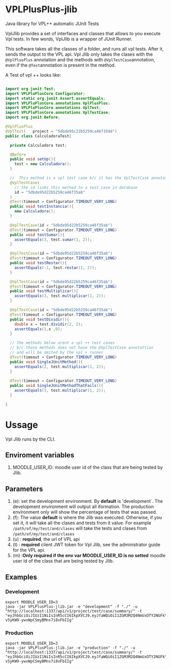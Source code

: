 # VPLPlusPlus-jlib

Java library for VPL++ automatic JUnit Tests

VplJlib provides a set of interfaces and classes that allows to you execute Vpl tests. In few words, VplJlib is a wrapper of JUnit Runner.

This software takes all the classes of a folder, and runs all vpl tests. After it, sends the output to the VPL api. Vpl Jlib only takes the clases with the `@VplPlusPlus` annotation and the methods with `@VplTestCase`annotation, even if  the `@Test`annotation is present in the method.

A Test of vpl ++ looks like:

```java

import org.junit.Test;
import VPLPluPlusCore.Configurator;
import static org.junit.Assert.assertEquals;
import VPLPluPlusCore.annotations.VplPlusPlus;
import VPLPluPlusCore.annotations.VplTest;
import VPLPluPlusCore.annotations.VplTestCase;
import org.junit.Before;

@VplPlusPlus
@VplTest(   project = "5dbde95c22b5259ca46f359d")
public class CalculadoraTest{

  private Calculadora test;

  @Before
  public void setUp(){
    test = new Calculadora();
  }

  //  This method is a vpl test case b/c it has the VplTestCase annotation
  @VplTestCase(
    // the id links this method to a test case in database
    id = "5dbde95d22b5259ca46f35ab"
  )
  @Test(timeout = Configurator.TIMEOUT_VERY_LONG)
  public void testInstancia(){
    new Calculadora();
  }

  @VplTestCase(id = "5dbde95d22b5259ca46f35ab")
  @Test(timeout = Configurator.TIMEOUT_VERY_LONG)
  public void testSumar(){
    assertEquals(3, test.sumar(1, 2));
  }

  @VplTestCase(id = "5dbde95d22b5259ca46f35ab")
  @Test(timeout = Configurator.TIMEOUT_VERY_LONG)
  public void testRestar(){
    assertEquals(-1, test.restar(1, 2));
  }

  @VplTestCase(id = "5dbde95d22b5259ca46f35ab")
  @Test(timeout = Configurator.TIMEOUT_VERY_LONG)
  public void testMultiplicar(){
    assertEquals(3, test.multiplicar(1, 2));
  }

  @VplTestCase(id = "5dbde95d22b5259ca46f35ab")
  @Test(timeout = Configurator.TIMEOUT_VERY_LONG)
  public void testDividir(){
    double x = test.dividir(2, 2);
    assertEquals(1,x ,0);
  }

  // the methods below arent a vpl ++ test cases
  // b/c those methods does not have the @VplTestCase annotattion
  // and will be omited by the vpl + runner
  @Test(timeout = Configurator.TIMEOUT_VERY_LONG)
  public void SingleJUnitMethod(){
    assertEquals(2, test.multiplicar(1, 2));
  }
  
  @Test(timeout = Configurator.TIMEOUT_VERY_LONG)
  public void SingleJUnitMethodThatFails(){
    assertEquals(3, test.multiplicar(1, 2));
  }

}

```

# Ussage

Vpl Jlib runs by the CLI.

## Enviroment variables

1. MOODLE_USER_ID: moodle user id of the class that are being tested by Jlib.

## Parameters

1. (e): set the development environment. By **default** is 'development`.  The development environment will output all iformation. The production environment only will show the percentage of tests that was passed.
2. (f): The value **default** is where the Jlib was executed. Otherwise, if you set it, it will take all the clases and tests from it value. For example `/path/of/my/test/and/clases` will take the tests and clases from `/path/of/my/test/and/clases`
3. (u) : **required**, the url of VPL api
4. (t) : **required** client JWT token for Vpl Jlib, see the administrator guide for the VPL api.
5. (m) :**Only required if the env var MOODLE_USER_ID is no setted** moodle user id of the class that are being tested by Jlib.
  

## Examples

### Development

```shell
export MOODLE_USER_ID=3
java -jar VPLPlusPlus-jlib.jar -e "development" -f "./" -u "http://localhost:1337/api/v1/project/test/case/summary/" -t "eyJhbGciOiJIUzI1NiIsInR5cCI6IkpXVCJ9.eyJfaWQiOiI1ZGM3M2Q4NmUxOTY2NGFkY2U2ZmI1ZTgiLCJpZCI6LTE1NzMzMzg1MDIzNTEsInVzZXJuYW1lIjoiYXBwIiwidHlwZSI6ImFwaV9jbGllbnQiLCJpYXQiOjE1NzMzMzg1MDJ9.Liim08kZkPPlT-v5yKW9-ywvWpCSmyBMns7i8vFbIIg"
```

### Production

```shell
export MOODLE_USER_ID=3
java -jar VPLPlusPlus-jlib.jar -e "production" -f "./" -u "http://localhost:1337/api/v1/project/test/case/summary/" -t "eyJhbGciOiJIUzI1NiIsInR5cCI6IkpXVCJ9.eyJfaWQiOiI1ZGM3M2Q4NmUxOTY2NGFkY2U2ZmI1ZTgiLCJpZCI6LTE1NzMzMzg1MDIzNTEsInVzZXJuYW1lIjoiYXBwIiwidHlwZSI6ImFwaV9jbGllbnQiLCJpYXQiOjE1NzMzMzg1MDJ9.Liim08kZkPPlT-v5yKW9-ywvWpCSmyBMns7i8vFbIIg"
```
